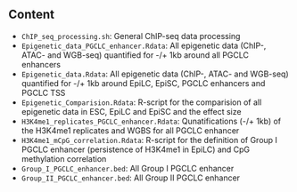 Content
-------

* `ChIP_seq_processing.sh`: General ChIP-seq data processing
* `Epigenetic_data_PGCLC_enhancer.Rdata`: All epigenetic data (ChIP-, ATAC- and WGB-seq) quantified for -/+ 1kb around all PGCLC enhancers
* `Epigenetic_data.Rdata`: All epigenetic data (ChIP-, ATAC- and WGB-seq) quantified for -/+ 1kb around EpiLC, EpiSC, PGCLC enhancers and PGCLC TSS
* `Epigenetic_Comparision.Rdata`: R-script for the comparision of all epigenetic data in ESC, EpiLC and EpiSC and the effect size
* `H3K4me1_replicates_PGCLC_enhancer.Rdata`: Qunatifications (-/+ 1kb) of the H3K4me1 replicates and WGBS for all PGCLC enhancer
* `H3K4me1_mCpG_correlation.Rdata`: R-script for the definition of Group I PGCLC enhancer (persistence of H3K4me1 in EpiLC) and CpG methylation correlation
* `Group_I_PGCLC_enhancer.bed`: All Group I PGCLC enhancer
* `Group_II_PGCLC_enhancer.bed`: All Group II PGCLC enhancer
